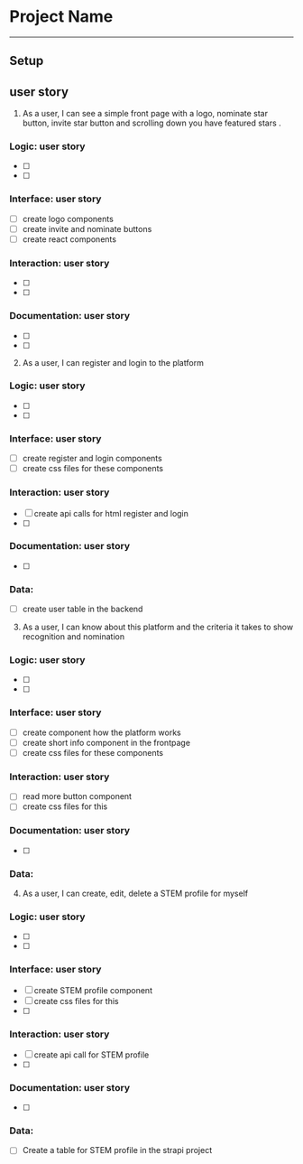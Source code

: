 # Project Name


---

## Setup


## user story


1. As a user, I can see a simple front page with a logo, nominate star button, invite star button and scrolling down you have featured stars .
  


### Logic: user story

  - [ ] 
  - [ ]

### Interface: user story

 - [ ] create logo components
 - [ ] create invite and nominate buttons
 - [ ] create react components

### Interaction: user story

  - [ ] 
  - [ ] 

### Documentation: user story

  - [ ] 
  - [ ] 


2. As a user, I can register and login to the platform

### Logic: user story

  - [ ] 
  - [ ]

### Interface: user story

 - [ ] create register and login components
 - [ ] create css files for these components

### Interaction: user story

  - [ ] create api calls for html register and login
  - [ ] 

### Documentation: user story

  - [ ] 

### Data: 
 - [ ] create user table in the backend


3. As a user, I can know about this platform and the criteria it takes to show recognition and nomination

### Logic: user story

  - [ ] 
  - [ ]

### Interface: user story

 - [ ] create component how the platform works
 - [ ] create short info component in the frontpage
 - [ ] create css files for these components

### Interaction: user story

  - [ ] read more button component
  - [ ] create css files for this

### Documentation: user story

  - [ ] 

### Data: 


4. As a user, I can create, edit, delete a STEM profile for myself

### Logic: user story

  - [ ] 
  - [ ]

### Interface: user story

 - [ ] create STEM profile component
 - [ ] create css files for this
 - [ ] 

### Interaction: user story

  - [ ] create api call for STEM profile
  - [ ] 

### Documentation: user story

  - [ ] 

### Data: 

  - [ ] Create a table for STEM profile in the strapi project
